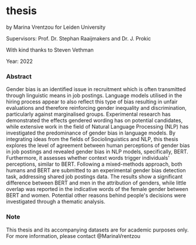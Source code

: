 # thesis 
by Marina Vrentzou for Leiden University

Supervisors: Prof. Dr. Stephan Raaijmakers  and Dr. J. Prokic

With kind thanks to Steven Vethman

Year: 2022

### Abstract
Gender bias is an identified issue in recruitment which is often transmitted through linguistic means in job postings. Language models utilised in the hiring process appear to also reflect this type of bias resulting in unfair evaluations and therefore reinforcing gender inequality and discrimination, particularly against marginalised groups. Experimental research has demonstrated the effects gendered wording has on potential candidates, while extensive work in the field of Natural Language Processing (NLP) has investigated the predominance of gender bias in language models. By integrating ideas from the fields of Sociolinguistics and NLP, this thesis explores the level of agreement between human perceptions of gender bias in job postings and revealed gender bias in NLP models, specifically, BERT. Furthermore, it assesses whether context words trigger individuals' perceptions, similar to BERT. Following a mixed-methods approach, both humans and BERT are submitted to an experimental gender bias detection task, addressing shared job postings data. The results show a significant difference between BERT and men in the attribution of genders, while little overlap was reported in the indicative words of the female gender between BERT and women. Potential other reasons behind people's decisions were investigated through a thematic analysis. 


### Note
This thesis and its accompanying datasets are for academic purposes only. For more information, please contact @MarinaVrentzou
